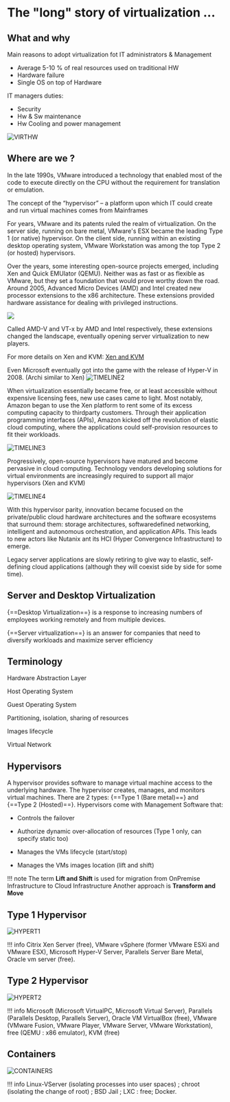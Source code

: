 # The "long" story of virtualization ...
## What and why

Main reasons to adopt virtualization fot IT administrators & Management

* Average 5-10 % of real resources used on traditional HW
* Hardware failure
* Single OS on top of Hardware

IT managers duties:

* Security
* Hw & Sw maintenance
* Hw Cooling and power management


![VIRTHW](./files/virtualization/virtualized_server_architecture.png "Virtualized HW")

## Where are we ?

In the late 1990s, VMware introduced a technology that enabled most of the
code to execute directly on the CPU without the requirement for translation
or emulation.

The concept of the “hypervisor” – a platform upon which IT could create and run virtual machines
comes from Mainframes

For years, VMware and its patents ruled the realm of virtualization. On the server side, running on bare metal,
VMware's ESX became the leading Type 1 (or native) hypervisor. 
On the client side, running within an existing desktop operating system, VMware Workstation was among the top Type
2 (or hosted) hypervisors.

Over the years, some interesting open-source projects emerged, including Xen and Quick EMUlator (QEMU). Neither was as fast or as
flexible as VMware, but they set a foundation that would prove worthy down the road. 
Around 2005, Advanced Micro Devices (AMD) and Intel created new processor extensions to the x86 architecture.
These extensions provided hardware assistance for dealing with privileged instructions.

![](./files/virtualization/timeline_virtualization1.png)

Called AMD-V and VT-x by AMD and Intel respectively, these extensions changed the landscape, eventually opening server
virtualization to new players.

For more details on Xen and KVM: [Xen and KVM](https://blog.octo.com/presentation-des-hyperviseurs-xen-et-kvm/)

Even Microsoft eventually got into the game with the release of Hyper-V in 2008. (Archi similar to Xen)
![TIMELINE2](./files/virtualization/timeline_virtualization2.png "Timeline part2")

When virtualization essentially became free, or at least accessible without expensive licensing fees,
new use cases came to light.
Most notably, Amazon began to use the Xen platform to rent some of its excess computing capacity to thirdparty customers.
Through their application programming interfaces (APIs), Amazon kicked off the revolution of elastic cloud computing, where the applications could self-provision resources to fit their workloads.

![TIMELINE3](./files/virtualization/timeline_virtualization3.png "Timeline part3")

Progressively, open-source hypervisors have matured and become pervasive in cloud computing.
Technology vendors developing solutions for virtual environments are increasingly required to support all major hypervisors (Xen and KVM)

![TIMELINE4](./files/virtualization/timeline_virtualization4.png "Timeline part4")

With this hypervisor parity, innovation became focused on the private/public cloud hardware architectures and the software ecosystems that surround them: storage architectures, softwaredefined networking, intelligent and autonomous orchestration, and
application APIs. 
This leads to new actors like Nutanix ant its HCI (Hyper Convergence Infrastructure) to emerge.

Legacy server applications are slowly retiring to give way to elastic, self-defining cloud applications (although they will coexist side by side for some time).

## Server and Desktop Virtualization

{==Desktop Virtualization==} is a response to increasing numbers of employees working remotely and from multiple devices.

{==Server virtualization==} is an answer for companies that need to diversify workloads and maximize server efficiency

## Terminology

Hardware Abstraction Layer

Host Operating System

Guest Operating System

Partitioning, isolation, sharing of resources

Images lifecycle

Virtual Network

## Hypervisors

A hypervisor provides software to manage virtual machine access to the underlying hardware. The hypervisor creates, manages, and monitors virtual machines.
There are 2 types: {==Type 1 (Bare metal)==} and {==Type 2 (Hosted)==}.
Hypervisors come with Management Software that:

* Controls the failover
  
* Authorize dynamic over-allocation of resources (Type 1 only, can specify static too)
  
* Manages the VMs lifecycle (start/stop)
  
* Manages the VMs images location (lift and shift)

!!! note
    The term **Lift and Shift** is used for migration from OnPremise Infrastructure to Cloud Infrastructure
    Another approach is **Transform and Move**

## Type 1 Hypervisor

![HYPERT1](./files/virtualization/hypervisor_type1.png "Type 1 Hypervisor")

!!! info
    Citrix Xen Server (free), 
    VMware vSphere (former VMware ESXi and VMware ESX), 
    Microsoft Hyper-V Server, Parallels Server Bare Metal, Oracle vm server (free).

## Type 2 Hypervisor

![HYPERT2](./files/virtualization/hypervisor_type2.png "Type 2 Hypervisor")

!!! info
    Microsoft (Microsoft VirtualPC, Microsoft Virtual Server), 
    Parallels (Parallels Desktop, Parallels Server), 
    Oracle VM VirtualBox (free), 
    VMware (VMware Fusion, VMware Player, VMware Server, VMware Workstation), 
    free (QEMU : x86 emulator), 
    KVM (free)

## Containers

![CONTAINERS](./files/virtualization/containers_archi.png "Containers architecture")

!!! info
    Linux-VServer (isolating processes into user spaces) ; 
    chroot (isolating the change of root) ; 
    BSD Jail ; 
    LXC : free; 
    Docker.
